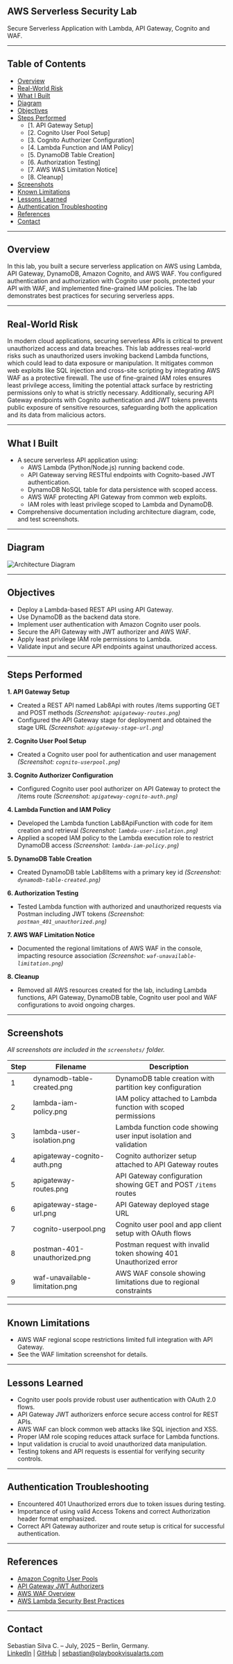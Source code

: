 ## AWS Serverless Security Lab

Secure Serverless Application with Lambda, API Gateway, Cognito and WAF.

---

## Table of Contents

- [Overview](#overview)
- [Real-World Risk](#real-world-risk)
- [What I Built](#what-i-built)
- [Diagram](#diagram)
- [Objectives](#objectives)
- [Steps Performed](#steps-performed)
  - [1. API Gateway Setup]
  - [2. Cognito User Pool Setup]
  - [3. Cognito Authorizer Configuration]
  - [4. Lambda Function and IAM Policy]
  - [5. DynamoDB Table Creation]
  - [6. Authorization Testing]
  - [7. AWS WAS Limitation Notice]
  - [8. Cleanup]
- [Screenshots](#screenshots)
- [Known Limitations](#known-limitations)
- [Lessons Learned](#lessons-learned)
- [Authentication Troubleshooting](#authentication-troubleshooting)
- [References](#references)
- [Contact](#contact)

--- 

## Overview

In this lab, you built a secure serverless application on AWS using Lambda, API Gateway, DynamoDB, Amazon Cognito, and AWS WAF. You configured authentication and authorization with Cognito user pools, protected your API with WAF, and implemented fine-grained IAM policies. The lab demonstrates best practices for securing serverless apps.

---

## Real-World Risk

In modern cloud applications, securing serverless APIs is critical to prevent unauthorized access and data breaches. This lab addresses real-world risks such as unauthorized users invoking backend Lambda functions, which could lead to data exposure or manipulation. It mitigates common web exploits like SQL injection and cross-site scripting by integrating AWS WAF as a protective firewall. The use of fine-grained IAM roles ensures least privilege access, limiting the potential attack surface by restricting permissions only to what is strictly necessary. Additionally, securing API Gateway endpoints with Cognito authentication and JWT tokens prevents public exposure of sensitive resources, safeguarding both the application and its data from malicious actors.

---

## What I Built 

- A secure serverless API application using:
  - AWS Lambda (Python/Node.js) running backend code.
  - API Gateway serving RESTful endpoints with Cognito-based JWT authentication.
  - DynamoDB NoSQL table for data persistence with scoped access.
  - AWS WAF protecting API Gateway from common web exploits.
  - IAM roles with least privilege scoped to Lambda and DynamoDB.
- Comprehensive documentation including architecture diagram, code, and test screenshots.

---

## Diagram

![Architecture Diagram](diagram.png)

---

## Objectives

- Deploy a Lambda-based REST API using API Gateway.
- Use DynamoDB as the backend data store.
- Implement user authentication with Amazon Cognito user pools.
- Secure the API Gateway with JWT authorizer and AWS WAF.
- Apply least privilege IAM role permissions to Lambda.
- Validate input and secure API endpoints against unauthorized access.

---

## Steps Performed

**1. API Gateway Setup**
   - Created a REST API named Lab8Api with routes /items supporting GET and POST methods *(Screenshot: `apigateway-routes.png`)*
   - Configured the API Gateway stage for deployment and obtained the stage URL *(Screenshot: `apigateway-stage-url.png`)*

**2. Cognito User Pool Setup**
   - Created a Cognito user pool for authentication and user management *(Screenshot: `cognito-userpool.png`)*

**3. Cognito Authorizer Configuration**
   - Configured Cognito user pool authorizer on API Gateway to protect the /items route *(Screenshot: `apigateway-cognito-auth.png`)*

**4. Lambda Function and IAM Policy**
   - Developed the Lambda function Lab8ApiFunction with code for item creation and retrieval *(Screenshot: `lambda-user-isolation.png`)*
   - Applied a scoped IAM policy to the Lambda execution role to restrict DynamoDB access *(Screenshot: `lambda-iam-policy.png`)*

**5. DynamoDB Table Creation**
   - Created DynamoDB table Lab8Items with a primary key id *(Screenshot: `dynamodb-table-created.png`)*

**6. Authorization Testing**
   - Tested Lambda function with authorized and unauthorized requests via Postman including JWT tokens *(Screenshot: `postman_401_unauthorized.png`)*

**7. AWS WAF Limitation Notice**
   - Documented the regional limitations of AWS WAF in the console, impacting resource association *(Screenshot: `waf-unavailable-limitation.png`)*

**8. Cleanup**
   - Removed all AWS resources created for the lab, including Lambda functions, API Gateway, DynamoDB table, Cognito user pool and WAF configurations to avoid ongoing charges.
     
---

## Screenshots

*All screenshots are included in the `screenshots/` folder.*

| Step | Filename                       | Description                                                       |
| ---- | ------------------------------ | ----------------------------------------------------------------- |
| 1    | dynamodb-table-created.png     | DynamoDB table creation with partition key configuration          |
| 2    | lambda-iam-policy.png          | IAM policy attached to Lambda function with scoped permissions    |
| 3    | lambda-user-isolation.png      | Lambda function code showing user input isolation and validation  |
| 4    | apigateway-cognito-auth.png    | Cognito authorizer setup attached to API Gateway routes           |
| 5    | apigateway-routes.png          | API Gateway configuration showing GET and POST `/items` routes    |
| 6    | apigateway-stage-url.png       | API Gateway deployed stage URL                                    |
| 7    | cognito-userpool.png           | Cognito user pool and app client setup with OAuth flows           |
| 8    | postman-401-unauthorized.png   | Postman request with invalid token showing 401 Unauthorized error |
| 9    | waf-unavailable-limitation.png | AWS WAF console showing limitations due to regional constraints   |

---

## Known Limitations

- AWS WAF regional scope restrictions limited full integration with API Gateway.  
- See the WAF limitation screenshot for details.

---

## Lessons Learned

- Cognito user pools provide robust user authentication with OAuth 2.0 flows.
- API Gateway JWT authorizers enforce secure access control for REST APIs.
- AWS WAF can block common web attacks like SQL injection and XSS.
- Proper IAM role scoping reduces attack surface for Lambda functions.
- Input validation is crucial to avoid unauthorized data manipulation.
- Testing tokens and API requests is essential for verifying security controls.

---

## Authentication Troubleshooting

- Encountered 401 Unauthorized errors due to token issues during testing.  
- Importance of using valid Access Tokens and correct Authorization header format emphasized.  
- Correct API Gateway authorizer and route setup is critical for successful authentication.

---

## References

- [Amazon Cognito User Pools](https://docs.aws.amazon.com/cognito/latest/developerguide/cognito-user-pools.html)
- [API Gateway JWT Authorizers](https://docs.aws.amazon.com/apigateway/latest/developerguide/apigateway-integrate-with-cognito.html)
- [AWS WAF Overview](https://aws.amazon.com/waf/)
- [AWS Lambda Security Best Practices](https://docs.aws.amazon.com/lambda/latest/dg/best-practices.html)

---

## Contact

Sebastian Silva C. – July, 2025 – Berlin, Germany.  
[LinkedIn](https://www.linkedin.com/in/sebastiansilc) | [GitHub](https://github.com/SebaSilC) | [sebastian@playbookvisualarts.com](mailto:sebastian@playbookvisualarts.com)


